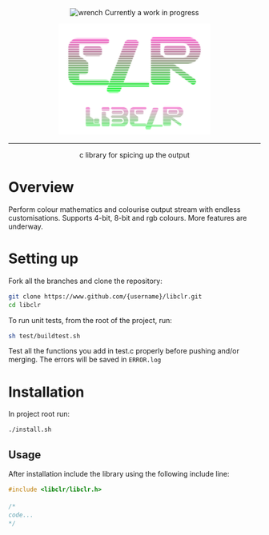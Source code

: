 <div align="center">
<img height="20" src="https://img.icons8.com/dusk/64/wrench.png" alt="wrench"/>
Currently a work in progress

<img width="60%" src="images/banner.png"></img>

<hr>
<p>c library for spicing up the output</p>
</div>

# Overview

Perform colour mathematics and colourise output stream with endless customisations. Supports 4-bit, 8-bit and rgb colours. More features are underway.

# Setting up

Fork all the branches and clone the repository:

```bash
git clone https://www.github.com/{username}/libclr.git
cd libclr
```

To run unit tests, from the root of the project, run:

```bash
sh test/buildtest.sh
```

Test all the functions you add in test.c properly before pushing and/or merging.
The errors will be saved in `ERROR.log`

# Installation

In project root run:

```bash
./install.sh
```

## Usage

After installation include the library using the following include line:

```c
#include <libclr/libclr.h>

/*
code...
*/
```
